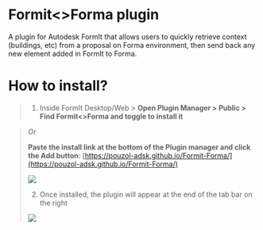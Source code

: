 # Formit<>Forma plugin
A plugin for Autodesk FormIt that allows users to quickly retrieve context (buildings, etc) from a proposal on Forma environment,
then send back any new element added in FormIt to Forma.

# How to install?
>
> 1. Inside FormIt Desktop/Web > **Open Plugin Manager > Public > Find Formit<>Forma and toggle to install it**
>
<!-- > ![](https://pouzol-adsk.github.io/Formit-Forma//blob/main/assets/readme_image1a.png) -->
>
> *Or*
>
> **Paste the install link at the bottom of the Plugin manager and click the Add button**: [https://pouzol-adsk.github.io/Formit-Forma/](https://pouzol-adsk.github.io/Formit-Forma/)
>
> ![](https://pouzol-adsk.github.io/Formit-Forma/blob/main/assets/readme_image1b.png)
>
> 2. Once installed, the plugin will appear at the end of the tab bar on the right
>
> ![](https://pouzol-adsk.github.io/Formit-Forma/blob/main/assets/readme_image2.png)
